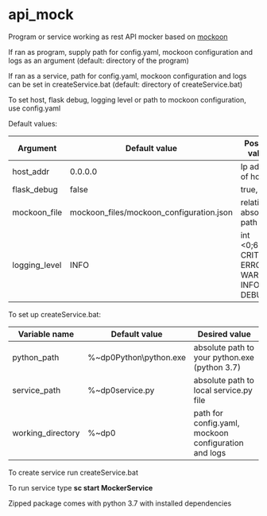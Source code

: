 # api_mock

Program or service working as rest API mocker based on [mockoon](https://mockoon.com/)

If ran as program, supply path for config.yaml, mockoon configuration and logs as an argument (default: directory of the program)

If ran as a service, path for config.yaml, mockoon configuration and logs can be set in createService.bat (default: directory of createService.bat)

To set host, flask debug, logging level or path to mockoon configuration, use config.yaml

Default values:

Argument | Default value | Possible values
---------|---------------|----------------
host_addr | 0.0.0.0 | Ip address of host
flask_debug | false | true, false
mockoon_file | mockoon_files/mockoon_configuration.json | relative or absolute path
logging_level | INFO | int <0;60>, CRITICAL, ERROR, WARNING, INFO, DEBUG 

To set up createService.bat: 

Variable name | Default value | Desired value
---------|---------------|----------------
python_path | %~dp0Python\python.exe | absolute path to your python.exe (python 3.7)
service_path | %~dp0service.py | absolute path to local service.py file
working_directory | %~dp0 | path for config.yaml, mockoon configuration and logs

To create service run createService.bat

To run service type **sc start MockerService**

Zipped package comes with python 3.7 with installed dependencies
